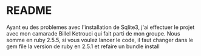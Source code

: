 # README

 Ayant eu des problemes avec l'installation de Sqlite3, j'ai effectuer le projet avec mon camarade Billel Ketrouci qui fait parti de mon groupe. Nous somme en ruby 2.5.5, si vous voulez lancer le code, il faut changer dans le gem file la version de ruby en 2.5.1 et refaire un bundle install
 
